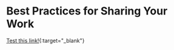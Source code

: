 # Best Practices for Sharing Your Work

[Test this link!](https://gist.github.com/jctosta/af918e1618682638aa82#file-screen_cheatsheet-markdown){:target="_blank"}
